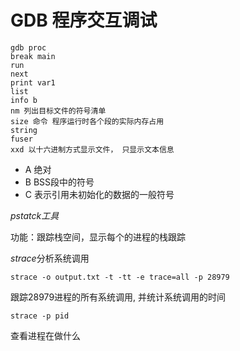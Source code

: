 # GDB 程序交互调试

```gdb 
gdb proc
break main
run
next
print var1
list
info b
nm 列出目标文件的符号清单
size 命令 程序运行时各个段的实际内存占用
string
fuser
xxd 以十六进制方式显示文件， 只显示文本信息

```

* A 绝对
* B BSS段中的符号
* C 表示引用未初始化的数据的一般符号





*pstatck工具*

功能：跟踪栈空间，显示每个的进程的栈跟踪

*strace*分析系统调用

```shell
strace -o output.txt -t -tt -e trace=all -p 28979

```

跟踪28979进程的所有系统调用, 并统计系统调用的时间

```shell
strace -p pid
```

查看进程在做什么

